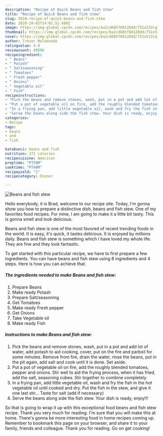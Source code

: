 ```yaml
---
description: "Recipe of Quick Beans and fish stew"
title: "Recipe of Quick Beans and fish stew"
slug: 5810-recipe-of-quick-beans-and-fish-stew
date: 2020-10-02T14:01:51.688Z
image: https://img-global.cpcdn.com/recipes/ba2cd685f60128dd/751x532cq70/beans-and-fish-stew-recipe-main-photo.jpg
thumbnail: https://img-global.cpcdn.com/recipes/ba2cd685f60128dd/751x532cq70/beans-and-fish-stew-recipe-main-photo.jpg
cover: https://img-global.cpcdn.com/recipes/ba2cd685f60128dd/751x532cq70/beans-and-fish-stew-recipe-main-photo.jpg
author: Trevor Maldonado
ratingvalue: 4.9
reviewcount: 49596
recipeingredient:
- " Beans"
- " Potash"
- " Saltseasoning"
- " Tomatoes"
- " Fresh pepper"
- " Onions"
- " Vegetable oil"
- " Fish"
recipeinstructions:
- "Pick the beans and remove stones, wash, put in a pot and add lot of water, add potash to aid cooking, cover, put on the fire and parboil for some minutes. Remove from fire, drain the water, rinse the beans, put in the pit again, add salt and cook until it is done. Set aside."
- "Put a pot of vegetable oil on fire, add the roughly blended tomatoes, pepper and onions. Stir well to aid the frying process, when it has fried, add the salt, seasoning cubes. Stir together to combine completely."
- "In a frying pan, add little vegetable oil, wash and fry the fish in the hot vegetable oil until cooked and dry. Put the fish in the stew, and give it one last stir... Taste for salt (add if necessary)"
- "Serve the beans along side the fish stew. Your dish is ready, enjoy!!!"
categories:
- Recipe
tags:
- beans
- and
- fish

katakunci: beans and fish 
nutrition: 271 calories
recipecuisine: American
preptime: "PT29M"
cooktime: "PT40M"
recipeyield: "2"
recipecategory: Dinner

---
```



![Beans and fish stew](https://img-global.cpcdn.com/recipes/ba2cd685f60128dd/751x532cq70/beans-and-fish-stew-recipe-main-photo.jpg)

Hello everybody, it is Brad, welcome to our recipe site. Today, I'm gonna show you how to prepare a distinctive dish, beans and fish stew. One of my favorites food recipes. For mine, I am going to make it a little bit tasty. This is gonna smell and look delicious.



Beans and fish stew is one of the most favored of recent trending foods in the world. It is easy, it's quick, it tastes delicious. It is enjoyed by millions daily. Beans and fish stew is something which I have loved my whole life. They are fine and they look fantastic.


To get started with this particular recipe, we have to first prepare a few ingredients. You can have beans and fish stew using 8 ingredients and 4 steps. Here is how you can achieve that.

<!--inarticleads1-->

##### The ingredients needed to make Beans and fish stew:

1. Prepare  Beans
1. Make ready  Potash
1. Prepare  Salt/seasoning
1. Get  Tomatoes
1. Make ready  Fresh pepper
1. Get  Onions
1. Take  Vegetable oil
1. Make ready  Fish




<!--inarticleads2-->

##### Instructions to make Beans and fish stew:

1. Pick the beans and remove stones, wash, put in a pot and add lot of water, add potash to aid cooking, cover, put on the fire and parboil for some minutes. Remove from fire, drain the water, rinse the beans, put in the pit again, add salt and cook until it is done. Set aside.
1. Put a pot of vegetable oil on fire, add the roughly blended tomatoes, pepper and onions. Stir well to aid the frying process, when it has fried, add the salt, seasoning cubes. Stir together to combine completely.
1. In a frying pan, add little vegetable oil, wash and fry the fish in the hot vegetable oil until cooked and dry. Put the fish in the stew, and give it one last stir... Taste for salt (add if necessary)
1. Serve the beans along side the fish stew. Your dish is ready, enjoy!!!




So that is going to wrap it up with this exceptional food beans and fish stew recipe. Thank you very much for reading. I'm sure that you will make this at home. There's gonna be more interesting food in home recipes coming up. Remember to bookmark this page on your browser, and share it to your family, friends and colleague. Thank you for reading. Go on get cooking!
